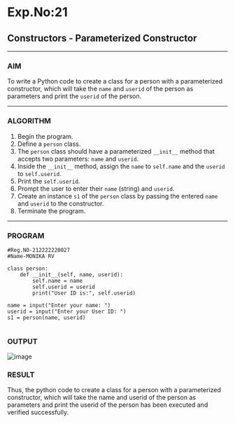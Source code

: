 # Exp.No:21  
## Constructors - Parameterized Constructor

---

### AIM  
To write a Python code to create a class for a person with a parameterized constructor, which will take the `name` and `userid` of the person as parameters and print the `userid` of the person.

---

### ALGORITHM

1. Begin the program.  
2. Define a `person` class.  
3. The `person` class should have a parameterized `__init__` method that accepts two parameters: `name` and `userid`.  
4. Inside the `__init__` method, assign the `name` to `self.name` and the `userid` to `self.userid`.  
5. Print the `self.userid`.  
6. Prompt the user to enter their `name` (string) and `userid`.  
7. Create an instance `s1` of the `person` class by passing the entered `name` and `userid` to the constructor.  
8. Terminate the program.

---

### PROGRAM

```
#Reg.NO-212222220027
#Name-MONIKA RV

class person:
    def __init__(self, name, userid):
        self.name = name
        self.userid = userid
        print("User ID is:", self.userid)

name = input("Enter your name: ")
userid = input("Enter your User ID: ")
s1 = person(name, userid)


```

### OUTPUT
![image](https://github.com/user-attachments/assets/f410af30-652e-40d4-8e48-c500fabf8920)

### RESULT
Thus, the python code to create a class for a person with a parameterized constructor, which will take the name and userid of the person as parameters and print the userid of the person has been executed and verified successfully.
